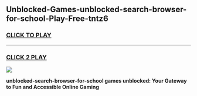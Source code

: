 
## Unblocked-Games-unblocked-search-browser-for-school-Play-Free-tntz6
<h3>
<a href="https://premium76.site?title=unblocked-search-browser-for-school&ref=18A1">CLICK TO PLAY</a></h3>
<hr>

<h3>
<a href="https://premium76.site?title=unblocked-search-browser-for-school&ref=18A1">CLICK 2 PLAY</a>
  
</h3>

<a href="https://premium76.site?title=unblocked-search-browser-for-school&ref=18A1"><img src="https://clearcache.store/games.png"></a>


**unblocked-search-browser-for-school games unblocked: Your Gateway to Fun and Accessible Online Gaming**
